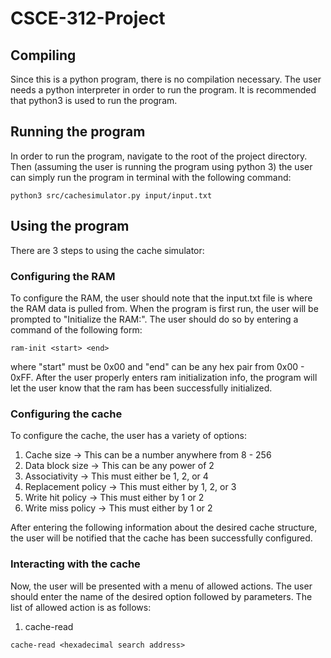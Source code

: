 # CSCE-312-Project

## Compiling
Since this is a python program, there is no compilation necessary. The user needs a python interpreter in order to run the program. It is recommended that python3 is used to run the program.

## Running the program
In order to run the program, navigate to the root of the project directory. 
Then (assuming the user is running the program using python 3) 
the user can simply run the program in terminal with the following command:
```
python3 src/cachesimulator.py input/input.txt
```

## Using the program
There are 3 steps to using the cache simulator:

### Configuring the RAM
To configure the RAM, the user should note that the input.txt file is where the RAM data is pulled from.
When the program is first run, the user will be prompted to "Initialize the RAM:".
The user should do so by entering a command of the following form:
```
ram-init <start> <end>
```
where "start" must be 0x00 and "end" can be any hex pair from 0x00 - 0xFF.
After the user properly enters ram initialization info, the program will let the 
user know that the ram has been successfully initialized.

### Configuring the cache
To configure the cache, the user has a variety of options:
1. Cache size -> This can be a number anywhere from 8 - 256
2. Data block size -> This can be any power of 2
3. Associativity -> This must either be 1, 2, or 4
4. Replacement policy -> This must either by 1, 2, or 3
5. Write hit policy -> This must either by 1 or 2
4. Write miss policy -> This must either by 1 or 2

After entering the following information about the desired cache structure, the user will be notified that
the cache has been successfully configured.

### Interacting with the cache
Now, the user will be presented with a menu of allowed actions. The user should enter the name of the desired option
followed by parameters. The list of allowed action is as follows:
1. cache-read
```
cache-read <hexadecimal search address>
```